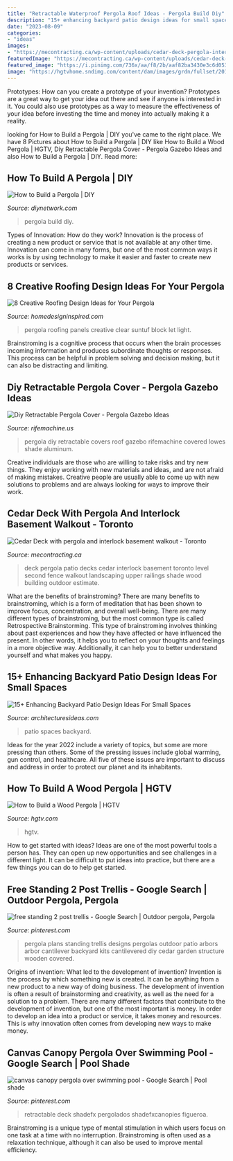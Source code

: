 ```yaml
---
title: "Retractable Waterproof Pergola Roof Ideas - Pergola Build Diy"
description: "15+ enhancing backyard patio design ideas for small spaces"
date: "2023-08-09"
categories:
- "ideas"
images:
- "https://mecontracting.ca/wp-content/uploads/cedar-deck-pergola-interlock-basement-walkout_09.jpg"
featuredImage: "https://mecontracting.ca/wp-content/uploads/cedar-deck-pergola-interlock-basement-walkout_09.jpg"
featured_image: "https://i.pinimg.com/736x/aa/f8/2b/aaf82ba3430e3c6d053c49edb598f0f2--home-projects-pergola.jpg"
image: "https://hgtvhome.sndimg.com/content/dam/images/grdn/fullset/2014/3/17/0/Original_orig-pergola-beauty-2.jpg.rend.hgtvcom.966.725.suffix/1452850231480.jpeg"
---
```



Prototypes: How can you create a prototype of your invention?
Prototypes are a great way to get your idea out there and see if anyone is interested in it. You could also use prototypes as a way to measure the effectiveness of your idea before investing the time and money into actually making it a reality.

	

		
looking for How to Build a Pergola | DIY you've came to the right place. We have 8 Pictures about How to Build a Pergola | DIY like How to Build a Wood Pergola | HGTV, Diy Retractable Pergola Cover - Pergola Gazebo Ideas and also How to Build a Pergola | DIY. Read more:
		
    
## How To Build A Pergola | DIY

<img loading=lazy src="https://hgtvhome.sndimg.com/content/dam/images/grdn/fullset/2014/3/17/0/Original_orig-pergola-beauty-2.jpg.rend.hgtvcom.966.725.suffix/1452850231480.jpeg" onerror="this.onerror=null;this.src='https://tse4.mm.bing.net/th?id=OIP.1d1aMugAJbd158R59a8huQHaFj&amp;pid=15.1';" alt="How to Build a Pergola | DIY">

_Source: diynetwork.com_

>pergola build diy. 

	

Types of Innovation: How do they work?
Innovation is the process of creating a new product or service that is not available at any other time. Innovation can come in many forms, but one of the most common ways it works is by using technology to make it easier and faster to create new products or services.

    
## 8 Creative Roofing Design Ideas For Your Pergola

<img loading=lazy src="https://www.homedesigninspired.com/wp-content/uploads/2020/05/pergola-roofing-ideas-1.jpg" onerror="this.onerror=null;this.src='https://tse2.mm.bing.net/th?id=OIP.fyHuMlvyPjr8crZ69EwinAHaNq&amp;pid=15.1';" alt="8 Creative Roofing Design Ideas for Your Pergola">

_Source: homedesigninspired.com_

>pergola roofing panels creative clear suntuf block let light. 

	

Brainstroming is a cognitive process that occurs when the brain processes incoming information and produces subordinate thoughts or responses. This process can be helpful in problem solving and decision making, but it can also be distracting and limiting.

    
## Diy Retractable Pergola Cover - Pergola Gazebo Ideas

<img loading=lazy src="https://www.rifemachine.us/wp-content/uploads/2017/06/stylish-diy-retractable-pergola-cover-retractable-pergola-roof-diy-retractable-pergola-cover-with.jpg" onerror="this.onerror=null;this.src='https://tse1.mm.bing.net/th?id=OIP.aLbXmxhyk6Zkx1RFCprd4gHaFj&amp;pid=15.1';" alt="Diy Retractable Pergola Cover - Pergola Gazebo Ideas">

_Source: rifemachine.us_

>pergola diy retractable covers roof gazebo rifemachine covered lowes shade aluminum. 

	

Creative individuals are those who are willing to take risks and try new things. They enjoy working with new materials and ideas, and are not afraid of making mistakes. Creative people are usually able to come up with new solutions to problems and are always looking for ways to improve their work.

    
## Cedar Deck With Pergola And Interlock Basement Walkout - Toronto

<img loading=lazy src="https://mecontracting.ca/wp-content/uploads/cedar-deck-pergola-interlock-basement-walkout_09.jpg" onerror="this.onerror=null;this.src='https://tse3.mm.bing.net/th?id=OIP.5HmtDYGYIWdP_6UU08z4IAHaFj&amp;pid=15.1';" alt="Cedar Deck with pergola and interlock basement walkout - Toronto">

_Source: mecontracting.ca_

>deck pergola patio decks cedar interlock basement toronto level second fence walkout landscaping upper railings shade wood building outdoor estimate. 

	

What are the benefits of brainstroming?
There are many benefits to brainstroming, which is a form of meditation that has been shown to improve focus, concentration, and overall well-being. There are many different types of brainstroming, but the most common type is called Retrospective Brainstorming. This type of brainstroming involves thinking about past experiences and how they have affected or have influenced the present. In other words, it helps you to reflect on your thoughts and feelings in a more objective way. Additionally, it can help you to better understand yourself and what makes you happy.

    
## 15+ Enhancing Backyard Patio Design Ideas For Small Spaces

<img loading=lazy src="https://architecturesideas.com/wp-content/uploads/2017/08/16-15.jpg" onerror="this.onerror=null;this.src='https://tse3.mm.bing.net/th?id=OIP.6hOTPMV54Qo_R_LBoDekkQHaFj&amp;pid=15.1';" alt="15+ Enhancing Backyard Patio Design Ideas For Small Spaces">

_Source: architecturesideas.com_

>patio spaces backyard. 

	

Ideas for the year 2022 include a variety of topics, but some are more pressing than others. Some of the pressing issues include global warming, gun control, and healthcare. All five of these issues are important to discuss and address in order to protect our planet and its inhabitants.

    
## How To Build A Wood Pergola | HGTV

<img loading=lazy src="https://hgtvhome.sndimg.com/content/dam/images/hgtv/fullset/2010/2/24/0/DIY-2393091_dseq113_3_final11.jpg.rend.hgtvcom.616.462.suffix/1400945805961.jpeg" onerror="this.onerror=null;this.src='https://tse2.mm.bing.net/th?id=OIP.3TfNjF-NkXoGW5bzrWDZvwHaFj&amp;pid=15.1';" alt="How to Build a Wood Pergola | HGTV">

_Source: hgtv.com_

>hgtv. 

	

How to get started with ideas?
Ideas are one of the most powerful tools a person has. They can open up new opportunities and see challenges in a different light. It can be difficult to put ideas into practice, but there are a few things you can do to help get started.

    
## Free Standing 2 Post Trellis - Google Search | Outdoor Pergola, Pergola

<img loading=lazy src="https://i.pinimg.com/736x/aa/f8/2b/aaf82ba3430e3c6d053c49edb598f0f2--home-projects-pergola.jpg" onerror="this.onerror=null;this.src='https://tse2.mm.bing.net/th?id=OIP.exeLvWo4_93_KLosUP2QnwHaFj&amp;pid=15.1';" alt="free standing 2 post trellis - Google Search | Outdoor pergola, Pergola">

_Source: pinterest.com_

>pergola plans standing trellis designs pergolas outdoor patio arbors arbor cantilever backyard kits cantilevered diy cedar garden structure wooden covered. 

	

Origins of invention: What led to the development of invention?
Invention is the process by which something new is created. It can be anything from a new product to a new way of doing business. The development of invention is often a result of brainstorming and creativity, as well as the need for a solution to a problem. There are many different factors that contribute to the development of invention, but one of the most important is money. In order to develop an idea into a product or service, it takes money and resources. This is why innovation often comes from developing new ways to make money.

    
## Canvas Canopy Pergola Over Swimming Pool - Google Search | Pool Shade

<img loading=lazy src="https://i.pinimg.com/736x/1f/e6/2e/1fe62e6ec2e49bae041f718a9402f5d2.jpg" onerror="this.onerror=null;this.src='https://tse3.mm.bing.net/th?id=OIP.sUGLH1ivj1HAr0Gnbj4aQwHaE7&amp;pid=15.1';" alt="canvas canopy pergola over swimming pool - Google Search | Pool shade">

_Source: pinterest.com_

>retractable deck shadefx pergolados shadefxcanopies figueroa. 

	

Brainstroming is a unique type of mental stimulation in which users focus on one task at a time with no interruption. Brainstroming is often used as a relaxation technique, although it can also be used to improve mental efficiency.

